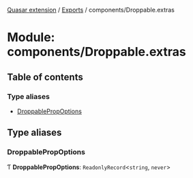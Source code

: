 [Quasar extension](../index.md) / [Exports](../modules.md) / components/Droppable.extras

# Module: components/Droppable.extras

## Table of contents

### Type aliases

- [DroppablePropOptions](components_Droppable_extras.md#droppablepropoptions)

## Type aliases

### DroppablePropOptions

Ƭ **DroppablePropOptions**: `ReadonlyRecord`<`string`, `never`\>
